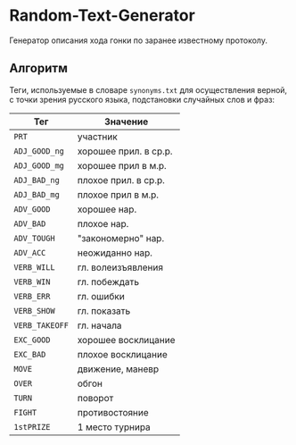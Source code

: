 # Random-Text-Generator

Генератор описания хода гонки по заранее известному протоколу.

## Алгоритм



Теги, используемые в словаре `synonyms.txt` для осуществления верной, с точки зрения русского языка, подстановки 
случайных слов и фраз:

Тег | Значение
---|---
`PRT` | участник
`ADJ_GOOD_ng` | хорошее прил. в ср.р.
`ADJ_GOOD_mg` | хорошее прил в м.р.
`ADJ_BAD_ng` | плохое прил. в ср.р.
`ADJ_BAD_mg` | плохое прил в м.р.
`ADV_GOOD` | хорошее нар.
`ADV_BAD` | плохое нар.
`ADV_TOUGH` | "закономерно" нар.
`ADV_ACC` | неожиданно нар.
`VERB_WILL` | гл. волеизъявления
`VERB_WIN` | гл. побеждать
`VERB_ERR` | гл. ошибки
`VERB_SHOW` | гл. показать
`VERB_TAKEOFF` | гл. начала
`EXC_GOOD` | хорошее восклицание
`EXC_BAD` | плохое восклицание
`MOVE` | движение, маневр
`OVER` | обгон
`TURN` | поворот
`FIGHT` | противостояние
`1stPRIZE` | 1 место турнира